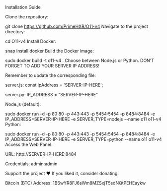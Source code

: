 Installation Guide

Clone the repository:

git clone https://github.com/PrimeHXR/O11-v4
Navigate to the project directory:

cd O11-v4
Install Docker:

snap install docker
Build the Docker image:

sudo docker build -t o11-v4 .
Choose between Node.js or Python. DON'T FORGET TO ADD YOUR SERVER IP ADDRESS!

Remember to update the corresponding file:

server.js: const ipAddress = 'SERVER-IP-HERE';

server.py: IP_ADDRESS = "SERVER-IP-HERE"

Node.js (default):

 sudo docker run -d -p 80:80 -p 443:443 -p 5454:5454 -p 8484:8484 -e IP_ADDRESS=SERVER-IP-HERE -e SERVER_TYPE=nodejs --name o11 o11-v4
Python:

 sudo docker run -d -p 80:80 -p 443:443 -p 5454:5454 -p 8484:8484 -e IP_ADDRESS=SERVER-IP-HERE -e SERVER_TYPE=python --name o11 o11-v4
Access the Web Panel:

URL: http://SERVER-IP-HERE:8484

Credentials: admin:admin

Support the project ❤️
If you liked it, consider donating:

Bitcoin (BTC) Address:
1B6wYR8FJ6sWm8MZSxjT5sdNQtPEHEaykw
